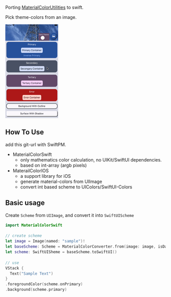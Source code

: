 Porting [MaterialColorUtilities](https://github.com/material-foundation/material-color-utilities) to swift.

Pick theme-colors from an image.

<img src='images/result.gif'>

<br>

## How To Use

add this git-url with SwiftPM.

* MaterialColorSwift
  * only mathematics color calculation, no UIKit/SwiftUI dependencies.
  * based on int-array (argb pixels)
* MaterailColorIOS
  * a support library for iOS
  * generate material-colors from UIImage
  * convert int based scheme to UIColors/SwiftUI-Colors


## Basic usage

Create `Scheme` from `UIImage`, and convert it into `SwiftUIScheme`

```swift
import MaterialColorSwift

// create scheme
let image = Image(named: "sample")!
let baseScheme: Scheme = MaterialColorConverter.from(image: image, isDarkMode: true)
let scheme: SwiftUISheme = baseScheme.toSwiftUI()

// use
VStack {
  Text("Sample Text")   
}
.foregroundColor(scheme.onPrimary)
.background(scheme.primary)
```




